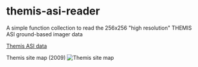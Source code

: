# themis-asi-reader
A simple function collection to read the 256x256 "high resolution" THEMIS ASI ground-based imager data

[Themis ASI data](http://themis.ssl.berkeley.edu/data/themis/thg/l1/asi/)

Themis site map (2009)
![Themis site map](http://themis.ssl.berkeley.edu/data/themis/events/THEMIS_GBO_Station_Map-2009-01.gif)

